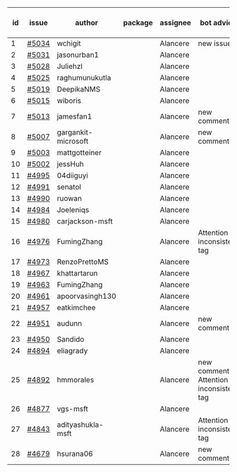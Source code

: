 | id | issue | author | package | assignee | bot advice | created date of issue | target release date | date from target |
| ------ | ------ | ------ | ------ | ------ | ------ | ------ | ------ | :-----: |
| 1 | [#5034](https://github.com/Azure/sdk-release-request/issues/5034) | wchigit |  | Alancere | new issue. | 03-07 | 03-22 |  |
| 2 | [#5031](https://github.com/Azure/sdk-release-request/issues/5031) | jasonurban1 |  | Alancere |  | 03-06 | 03-22 |  |
| 3 | [#5028](https://github.com/Azure/sdk-release-request/issues/5028) | Juliehzl |  | Alancere |  | 03-05 | 03-22 |  |
| 4 | [#5025](https://github.com/Azure/sdk-release-request/issues/5025) | raghumunukutla |  | Alancere |  | 03-04 | 03-22 |  |
| 5 | [#5019](https://github.com/Azure/sdk-release-request/issues/5019) | DeepikaNMS |  | Alancere |  | 02-29 | 03-22 |  |
| 6 | [#5015](https://github.com/Azure/sdk-release-request/issues/5015) | wiboris |  | Alancere |  | 02-29 | 03-22 |  |
| 7 | [#5013](https://github.com/Azure/sdk-release-request/issues/5013) | jamesfan1 |  | Alancere | new comment. | 02-28 | 03-22 |  |
| 8 | [#5007](https://github.com/Azure/sdk-release-request/issues/5007) | gargankit-microsoft |  | Alancere | new comment. | 02-28 | 03-22 |  |
| 9 | [#5003](https://github.com/Azure/sdk-release-request/issues/5003) | mattgotteiner |  | Alancere |  | 02-27 | 03-22 |  |
| 10 | [#5002](https://github.com/Azure/sdk-release-request/issues/5002) | jessHuh |  | Alancere |  | 02-27 | 03-22 |  |
| 11 | [#4995](https://github.com/Azure/sdk-release-request/issues/4995) | 04diiguyi |  | Alancere |  | 02-27 | 03-22 |  |
| 12 | [#4991](https://github.com/Azure/sdk-release-request/issues/4991) | senatol |  | Alancere |  | 02-27 | 03-22 |  |
| 13 | [#4990](https://github.com/Azure/sdk-release-request/issues/4990) | ruowan |  | Alancere |  | 02-27 | 03-22 |  |
| 14 | [#4984](https://github.com/Azure/sdk-release-request/issues/4984) | Joeleniqs |  | Alancere |  | 02-24 | 03-22 |  |
| 15 | [#4980](https://github.com/Azure/sdk-release-request/issues/4980) | carjackson-msft |  | Alancere |  | 02-22 | 03-22 |  |
| 16 | [#4976](https://github.com/Azure/sdk-release-request/issues/4976) | FumingZhang |  | Alancere | Attention to inconsistent tag | 02-21 | 03-22 |  |
| 17 | [#4973](https://github.com/Azure/sdk-release-request/issues/4973) | RenzoPrettoMS |  | Alancere |  | 02-21 | 03-22 |  |
| 18 | [#4967](https://github.com/Azure/sdk-release-request/issues/4967) | khattartarun |  | Alancere |  | 02-20 | 03-22 |  |
| 19 | [#4963](https://github.com/Azure/sdk-release-request/issues/4963) | FumingZhang |  | Alancere |  | 02-19 | 03-22 |  |
| 20 | [#4961](https://github.com/Azure/sdk-release-request/issues/4961) | apoorvasingh130 |  | Alancere |  | 02-19 | 03-22 |  |
| 21 | [#4957](https://github.com/Azure/sdk-release-request/issues/4957) | eatkimchee |  | Alancere |  | 02-17 | 03-22 |  |
| 22 | [#4951](https://github.com/Azure/sdk-release-request/issues/4951) | audunn |  | Alancere | new comment. | 02-16 | 03-22 |  |
| 23 | [#4950](https://github.com/Azure/sdk-release-request/issues/4950) | Sandido |  | Alancere |  | 02-15 | 03-22 |  |
| 24 | [#4894](https://github.com/Azure/sdk-release-request/issues/4894) | eliagrady |  | Alancere |  | 01-18 | 02-23 |  |
| 25 | [#4892](https://github.com/Azure/sdk-release-request/issues/4892) | hmmorales |  | Alancere | new comment. Attention to inconsistent tag | 01-16 | 03-22 |  |
| 26 | [#4877](https://github.com/Azure/sdk-release-request/issues/4877) | vgs-msft |  | Alancere |  | 01-09 | 02-23 |  |
| 27 | [#4843](https://github.com/Azure/sdk-release-request/issues/4843) | adityashukla-msft |  | Alancere | Attention to inconsistent tag | 12-20 | 02-23 |  |
| 28 | [#4679](https://github.com/Azure/sdk-release-request/issues/4679) | hsurana06 |  | Alancere | new comment. | 10-23 | 03-22 |  |
